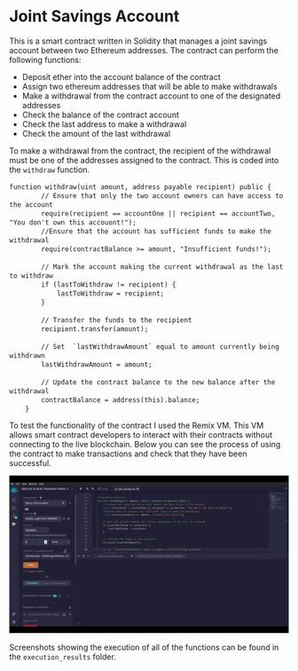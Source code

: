 # Joint Savings Account
This is a smart contract written in Solidity that manages a joint savings account between two Ethereum addresses. The contract can perform the following functions:

* Deposit ether into the account balance of the contract
* Assign two ethereum addresses that will be able to make withdrawals
* Make a withdrawal from the contract account to one of the designated addresses
* Check the balance of the contract account
* Check the last address to make a withdrawal
* Check the amount of the last withdrawal

To make a withdrawal from the contract, the recipient of the withdrawal must be one of the addresses assigned to the contract. This is coded into the `withdraw` function.

```
function withdraw(uint amount, address payable recipient) public {
        // Ensure that only the two account owners can have access to the account
        require(recipient == accountOne || recipient == accountTwo, "You don't own this accouont!");
        //Ensure that the account has sufficient funds to make the withdrawal
        require(contractBalance >= amount, "Insufficient funds!");

        // Mark the account making the current withdrawal as the last to withdraw
        if (lastToWithdraw != recipient) {
            lastToWithdraw = recipient;
        }

        // Transfer the funds to the recipient
        recipient.transfer(amount);

        // Set  `lastWithdrawAmount` equal to amount currently being withdrawn
        lastWithdrawAmount = amount;

        // Update the contract balance to the new balance after the withdrawal
        contractBalance = address(this).balance;
    }
```

To test the functionality of the contract I used the Remix VM. This VM allows smart contract developers to interact with their contracts without connecting to the live blockchain. Below you can see the process of using the contract to make transactions and check that they have been successful.

![a gif showing interacting with the contract in the remix VM](./execution_results/joint_savings_account.gif)

Screenshots showing the execution of all of the functions can be found in the `execution_results` folder.